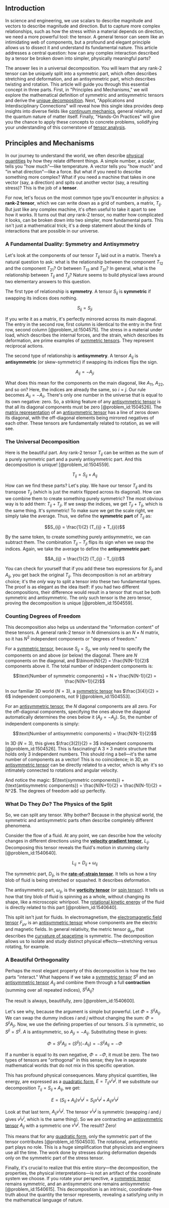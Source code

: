 ## Introduction
In science and engineering, we use scalars to describe magnitude and vectors to describe magnitude and direction. But to capture more complex relationships, such as how the stress within a material depends on direction, we need a more powerful tool: the tensor. A general tensor can seem like an intimidating web of components, but a profound and elegant principle allows us to dissect it and understand its fundamental nature. This article addresses a central question: how can any complex interaction described by a tensor be broken down into simpler, physically meaningful parts?

The answer lies in a universal decomposition. You will learn that any rank-2 tensor can be uniquely split into a symmetric part, which often describes stretching and deformation, and an antisymmetric part, which describes twisting and rotation. This article will guide you through this essential concept in three parts. First, in "Principles and Mechanisms," we will explore the mathematical definition of symmetric and antisymmetric tensors and derive the [unique decomposition](@article_id:198890). Next, "Applications and Interdisciplinary Connections" will reveal how this single idea provides deep insights into diverse fields like [continuum mechanics](@article_id:154631), general relativity, and the quantum nature of matter itself. Finally, "Hands-On Practices" will give you the chance to apply these concepts to concrete problems, solidifying your understanding of this cornerstone of [tensor analysis](@article_id:183525).

## Principles and Mechanisms

In our journey to understand the world, we often describe [physical quantities](@article_id:176901) by how they relate different things. A simple number, a scalar, tells you "how much"—like temperature. A vector tells you "how much" and "in what direction"—like a force. But what if you need to describe something more complex? What if you need a machine that takes in one vector (say, a direction) and spits out another vector (say, a resulting stress)? This is the job of a **tensor**.

For now, let's focus on the most common type you'll encounter in physics: a **rank-2 tensor**, which we can write down as a grid of numbers, a matrix, $T_{ij}$. But just like any complex machine, it's often useful to take it apart to see how it works. It turns out that *any* rank-2 tensor, no matter how complicated it looks, can be broken down into two simpler, more fundamental parts. This isn't just a mathematical trick; it's a deep statement about the kinds of interactions that are possible in our universe.

### A Fundamental Duality: Symmetry and Antisymmetry

Let's look at the components of our tensor $T_{ij}$ laid out in a matrix. There’s a natural question to ask: what is the relationship between the component $T_{12}$ and the component $T_{21}$? Or between $T_{13}$ and $T_{31}$? In general, what is the relationship between $T_{ij}$ and $T_{ji}$? Nature seems to build physical laws around two elementary answers to this question.

The first type of relationship is **symmetry**. A tensor $S_{ij}$ is **symmetric** if swapping its indices does nothing.

$$S_{ij} = S_{ji}$$

If you write it as a matrix, it's perfectly mirrored across its main diagonal. The entry in the second row, first column is identical to the entry in the first row, second column [@problem_id:1504575]. The stress in a material under load, which describes the internal forces, and the strain, which describes its deformation, are prime examples of [symmetric tensors](@article_id:147598). They represent reciprocal actions.

The second type of relationship is **antisymmetry**. A tensor $A_{ij}$ is **antisymmetric** (or skew-symmetric) if swapping its indices flips the sign.

$$A_{ij} = -A_{ji}$$

What does this mean for the components on the main diagonal, like $A_{11}$, $A_{22}$, and so on? Here, the indices are already the same, so $i=j$. Our rule becomes $A_{ii} = -A_{ii}$. There's only one number in the universe that is equal to its own negative: zero. So, a striking feature of any [antisymmetric tensor](@article_id:190596) is that all its diagonal components must be zero [@problem_id:1504526]. The [matrix representation](@article_id:142957) of an [antisymmetric tensor](@article_id:190596) has a line of zeros down its diagonal, with the off-diagonal elements being mirrored negatives of each other. These tensors are fundamentally related to rotation, as we will see.

### The Universal Decomposition

Here is the beautiful part. Any rank-2 tensor $T_{ij}$ can be written as the sum of a purely symmetric part and a purely antisymmetric part. And this decomposition is unique! [@problem_id:1504559].

$$T_{ij} = S_{ij} + A_{ij}$$

How can we find these parts? Let's play. We have our tensor $T_{ij}$ and its transpose $T_{ji}$ (which is just the matrix flipped across its diagonal). How can we combine them to create something purely symmetric? The most obvious way is to add them: $T_{ij} + T_{ji}$. If we swap the indices, we get $T_{ji} + T_{ij}$, which is the same thing. It's symmetric! To make sure we get the scale right, we simply take the average. Thus, we define the **symmetric part** of $T_{ij}$ as:

$$S_{ij} = \frac{1}{2} (T_{ij} + T_{ji})$$

By the same token, to create something purely antisymmetric, we can subtract them. The combination $T_{ij} - T_{ji}$ flips its sign when we swap the indices. Again, we take the average to define the **antisymmetric part**:

$$A_{ij} = \frac{1}{2} (T_{ij} - T_{ji})$$

You can check for yourself that if you add these two expressions for $S_{ij}$ and $A_{ij}$, you get back the original $T_{ij}$. This decomposition is not an arbitrary choice; it's the *only* way to split a tensor into these two fundamental types. The proof is as elegant as the idea itself: if you had two different decompositions, their difference would result in a tensor that must be both symmetric and antisymmetric. The only such tensor is the zero tensor, proving the decomposition is unique [@problem_id:1504559].

### Counting Degrees of Freedom

This decomposition also helps us understand the "information content" of these tensors. A general rank-2 tensor in $N$ dimensions is an $N \times N$ matrix, so it has $N^2$ independent components or "degrees of freedom."

For a [symmetric tensor](@article_id:144073), because $S_{ij} = S_{ji}$, we only need to specify the components on and above (or below) the diagonal. There are $N$ components on the diagonal, and $\binom{N}{2} = \frac{N(N-1)}{2}$ components above it. The total number of independent components is:

$$\text{Number of symmetric components} = N + \frac{N(N-1)}{2} = \frac{N(N+1)}{2}$$

In our familiar 3D world ($N=3$), a [symmetric tensor](@article_id:144073) has $\frac{3(4)}{2} = 6$ independent components, not 9 [@problem_id:1504553].

For an [antisymmetric tensor](@article_id:190596), the $N$ diagonal components are all zero. For the off-diagonal components, specifying the ones above the diagonal automatically determines the ones below it ($A_{ji} = -A_{ij}$). So, the number of independent components is simply:

$$\text{Number of antisymmetric components} = \frac{N(N-1)}{2}$$

In 3D ($N=3$), this gives $\frac{3(2)}{2} = 3$ independent components [@problem_id:1504526]. This is fascinating! A $3 \times 3$ matrix structure that holds only 3 independent numbers. This should ring a bell—it's the same number of components as a vector! This is no coincidence; in 3D, an [antisymmetric tensor](@article_id:190596) can be directly related to a vector, which is why it's so intimately connected to rotations and angular velocity.

And notice the magic: $(\text{symmetric components}) + (\text{antisymmetric components}) = \frac{N(N+1)}{2} + \frac{N(N-1)}{2} = N^2$. The degrees of freedom add up perfectly.

### What Do They *Do*? The Physics of the Split

So, we can split any tensor. Why bother? Because in the physical world, the symmetric and antisymmetric parts often describe completely different phenomena.

Consider the flow of a fluid. At any point, we can describe how the velocity changes in different directions using the **[velocity gradient tensor](@article_id:270434)**, $L_{ij}$. Decomposing this tensor reveals the fluid's motion in stunning clarity [@problem_id:1540640].

$$L_{ij} = D_{ij} + \omega_{ij}$$

The symmetric part, $D_{ij}$, is the **[rate-of-strain tensor](@article_id:260158)**. It tells us how a tiny blob of fluid is being stretched or squashed. It describes deformation.

The antisymmetric part, $\omega_{ij}$, is the **[vorticity tensor](@article_id:189127)** (or [spin tensor](@article_id:186852)). It tells us how that tiny blob of fluid is spinning as a whole, without changing its shape, like a microscopic whirlpool. The [rotational kinetic energy](@article_id:177174) of the fluid is directly related to this part [@problem_id:1540640].

This split isn't just for fluids. In electromagnetism, the [electromagnetic field tensor](@article_id:160639) $F_{\mu\nu}$ is an [antisymmetric tensor](@article_id:190596) whose components are the electric and magnetic fields. In general relativity, the metric tensor $g_{\mu\nu}$ that describes the [curvature of spacetime](@article_id:188986) is symmetric. The decomposition allows us to isolate and study distinct physical effects—stretching versus rotating, for example.

### A Beautiful Orthogonality

Perhaps the most elegant property of this decomposition is how the two parts "interact." What happens if we take a [symmetric tensor](@article_id:144073) $S^{ij}$ and an [antisymmetric tensor](@article_id:190596) $A_{ij}$ and combine them through a full **contraction** (summing over all repeated indices), $S^{ij}A_{ij}$?

The result is always, beautifully, zero [@problem_id:1540600].

Let's see why, because the argument is simple but powerful. Let $\Phi = S^{ij}A_{ij}$. We can swap the dummy indices $i$ and $j$ without changing the sum: $\Phi = S^{ji}A_{ji}$. Now, we use the defining properties of our tensors. $S$ is symmetric, so $S^{ji}=S^{ij}$. $A$ is antisymmetric, so $A_{ji}=-A_{ij}$. Substituting these in gives:

$$\Phi = S^{ji}A_{ji} = (S^{ij})(-A_{ij}) = -S^{ij}A_{ij} = -\Phi$$

If a number is equal to its own negative, $\Phi = -\Phi$, it must be zero. The two types of tensors are "orthogonal" in this sense; they live in separate mathematical worlds that do not mix in this specific operation.

This has profound physical consequences. Many physical quantities, like energy, are expressed as a [quadratic form](@article_id:153003), $E = T_{ij} v^i v^j$. If we substitute our decomposition $T_{ij} = S_{ij} + A_{ij}$, we get:

$$E = (S_{ij} + A_{ij})v^i v^j = S_{ij}v^i v^j + A_{ij}v^i v^j$$

Look at that last term, $A_{ij}v^i v^j$. The tensor $v^i v^j$ is symmetric (swapping $i$ and $j$ gives $v^j v^i$, which is the same thing). So we are contracting an [antisymmetric tensor](@article_id:190596) $A_{ij}$ with a symmetric one $v^i v^j$. The result? Zero!

This means that for any [quadratic form](@article_id:153003), only the symmetric part of the tensor contributes [@problem_id:1504503]. The rotational, antisymmetric part plays no role. This is a huge simplification that physicists and engineers use all the time. The work done by stresses during deformation depends only on the symmetric part of the stress tensor.

Finally, it's crucial to realize that this entire story—the decomposition, the properties, the physical interpretations—is not an artifact of the coordinate system we choose. If you rotate your perspective, a [symmetric tensor](@article_id:144073) remains symmetric, and an antisymmetric one remains antisymmetric [@problem_id:1540615]. This decomposition is an intrinsic, coordinate-free truth about the quantity the tensor represents, revealing a satisfying unity in the mathematical language of nature.